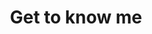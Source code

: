 ---
title: Get to know me
summary: Im pretty cool
name_first: Nikolaj
name_last: Licht
job_title: Creative Developer
order: 2
cover: /assets/info/full_figure_extended.png
---